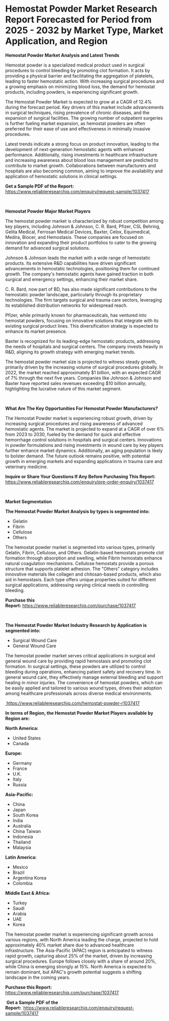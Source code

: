 <p><h1>Hemostat Powder Market Research Report Forecasted for Period from 2025 -  2032 by Market Type, Market Application, and Region</h1></p><p><strong>Hemostat Powder Market Analysis and Latest Trends</strong></p>
<p><p>Hemostat powder is a specialized medical product used in surgical procedures to control bleeding by promoting clot formation. It acts by providing a physical barrier and facilitating the aggregation of platelets, leading to faster hemostatic action. With increasing surgical procedures and a growing emphasis on minimizing blood loss, the demand for hemostat products, including powders, is experiencing significant growth.</p><p>The Hemostat Powder Market is expected to grow at a CAGR of 12.4% during the forecast period. Key drivers of this market include advancements in surgical techniques, rising prevalence of chronic diseases, and the expansion of surgical facilities. The growing number of outpatient surgeries is further fueling market expansion, as hemostat powders are often preferred for their ease of use and effectiveness in minimally invasive procedures.</p><p>Latest trends indicate a strong focus on product innovation, leading to the development of next-generation hemostatic agents with enhanced performance. Additionally, rising investments in healthcare infrastructure and increasing awareness about blood loss management are predicted to contribute to market growth. Collaborations between manufacturers and hospitals are also becoming common, aiming to improve the availability and application of hemostatic solutions in clinical settings.</p></p>
<p><strong>Get a Sample PDF of the Report:&nbsp;</strong> <a href="https://www.reliableresearchiq.com/enquiry/request-sample/1037417?utm_campaign=3254&utm_medium=2&utm_source=Github&utm_content=ia&utm_term=19042025&utm_id=hemostat-powder">https://www.reliableresearchiq.com/enquiry/request-sample/1037417</a></p>
<p>&nbsp;</p>
<p><strong>Hemostat Powder Major Market Players</strong></p>
<p><p>The hemostat powder market is characterized by robust competition among key players, including Johnson & Johnson, C. R. Bard, Pfizer, CSL Behring, Gelita Medical, Ferrosan Medical Devices, Baxter, Celox, Equimedical, Medira, Biocer, and Hemostasis. These companies are focused on innovation and expanding their product portfolios to cater to the growing demand for advanced surgical solutions.</p><p>Johnson & Johnson leads the market with a wide range of hemostatic products. Its extensive R&D capabilities have driven significant advancements in hemostatic technologies, positioning them for continued growth. The company's hemostatic agents have gained traction in both surgical and emergency settings, enhancing their market share.</p><p>C. R. Bard, now part of BD, has also made significant contributions to the hemostatic powder landscape, particularly through its proprietary technologies. The firm targets surgical and trauma care sectors, leveraging its established distribution networks for widespread reach.</p><p>Pfizer, while primarily known for pharmaceuticals, has ventured into hemostat powders, focusing on innovative solutions that integrate with its existing surgical product lines. This diversification strategy is expected to enhance its market presence.</p><p>Baxter is recognized for its leading-edge hemostatic products, addressing the needs of hospitals and surgical centers. The company invests heavily in R&D, aligning its growth strategy with emerging market trends.</p><p>The hemostat powder market size is projected to witness steady growth, primarily driven by the increasing volume of surgical procedures globally. In 2022, the market reached approximately $1 billion, with an expected CAGR of 7% through the next five years. Companies like Johnson & Johnson and Baxter have reported sales revenues exceeding $10 billion annually, highlighting the lucrative nature of this market segment.</p></p>
<p>&nbsp;</p>
<p><strong>What Are The Key Opportunities For Hemostat Powder Manufacturers?</strong></p>
<p><p>The Hemostat Powder market is experiencing robust growth, driven by increasing surgical procedures and rising awareness of advanced hemostatic agents. The market is projected to expand at a CAGR of over 6% from 2023 to 2030, fueled by the demand for quick and effective hemorrhage control solutions in hospitals and surgical centers. Innovations in powder formulations and rising investments in wound care by key players further enhance market dynamics. Additionally, an aging population is likely to bolster demand. The future outlook remains positive, with potential growth in emerging markets and expanding applications in trauma care and veterinary medicine.</p></p>
<p><strong>Inquire or Share Your Questions If Any Before Purchasing This Report:</strong> <a href="https://www.reliableresearchiq.com/enquiry/pre-order-enquiry/1037417?utm_campaign=3254&utm_medium=2&utm_source=Github&utm_content=ia&utm_term=19042025&utm_id=hemostat-powder">https://www.reliableresearchiq.com/enquiry/pre-order-enquiry/1037417</a></p>
<p>&nbsp;</p>
<p><strong>Market Segmentation</strong></p>
<p><strong>The Hemostat Powder Market Analysis by types is segmented into:</strong></p>
<p><ul><li>Gelatin</li><li>Fibrin</li><li>Cellulose</li><li>Others</li></ul></p>
<p><p>The hemostat powder market is segmented into various types, primarily Gelatin, Fibrin, Cellulose, and Others. Gelatin-based hemostats promote clot formation through absorption and swelling, while Fibrin hemostats enhance natural coagulation mechanisms. Cellulose hemostats provide a porous structure that supports platelet adhesion. The "Others" category includes innovative materials like collagen and chitosan-based products, which also aid in hemostasis. Each type offers unique properties suited for different surgical applications, addressing varying clinical needs in controlling bleeding.</p></p>
<p><strong>Purchase this Report:&nbsp;</strong><a href="https://www.reliableresearchiq.com/purchase/1037417?utm_campaign=3254&utm_medium=2&utm_source=Github&utm_content=ia&utm_term=19042025&utm_id=hemostat-powder">https://www.reliableresearchiq.com/purchase/1037417</a></p>
<p>&nbsp;</p>
<p><strong>The Hemostat Powder Market Industry Research by Application is segmented into:</strong></p>
<p><ul><li>Surgical Wound Care</li><li>General Wound Care</li></ul></p>
<p><p>The hemostat powder market serves critical applications in surgical and general wound care by providing rapid hemostasis and promoting clot formation. In surgical settings, these powders are utilized to control bleeding during operations, enhancing patient safety and recovery time. In general wound care, they effectively manage external bleeding and support healing in minor injuries. The convenience of hemostat powders, which can be easily applied and tailored to various wound types, drives their adoption among healthcare professionals across diverse medical environments.</p></p>
<p><a href="https://www.reliableresearchiq.com/hemostat-powder-r1037417?utm_campaign=3254&utm_medium=2&utm_source=Github&utm_content=ia&utm_term=19042025&utm_id=hemostat-powder">&nbsp;https://www.reliableresearchiq.com/hemostat-powder-r1037417</a></p>
<p><strong>In terms of Region, the Hemostat Powder Market Players available by Region are:</strong></p>
<p>
    <p> <strong> North America: </strong>
        <ul>
            <li>United States</li>
            <li>Canada</li>
        </ul>
        </p> 
    <p> <strong> Europe: </strong>
        <ul>
            <li>Germany</li>
            <li>France</li>
            <li>U.K.</li>
            <li>Italy</li>
            <li>Russia</li>
        </ul>
        </p> 
    <p> <strong> Asia-Pacific: </strong>
        <ul>
            <li>China</li>
            <li>Japan</li>
            <li>South Korea</li>
            <li>India</li>
            <li>Australia</li>
            <li>China Taiwan</li>
            <li>Indonesia</li>
            <li>Thailand</li>
            <li>Malaysia</li>
        </ul>
        </p> 
    <p> <strong> Latin America: </strong>
        <ul>
            <li>Mexico</li>
            <li>Brazil</li>
            <li>Argentina Korea</li>
            <li>Colombia</li>
        </ul>
        </p> 
    <p> <strong> Middle East & Africa: </strong>
        <ul>
            <li>Turkey</li>
            <li>Saudi</li>
            <li>Arabia</li>
            <li>UAE</li>
            <li>Korea</li>
        </ul>
    </p>
    </p>
<p><p>The hemostat powder market is experiencing significant growth across various regions, with North America leading the charge, projected to hold approximately 40% market share due to advanced healthcare infrastructure. The Asia-Pacific (APAC) region is anticipated to witness rapid growth, capturing about 25% of the market, driven by increasing surgical procedures. Europe follows closely with a share of around 20%, while China is emerging strongly at 15%. North America is expected to remain dominant, but APAC's growth potential suggests a shifting landscape in the coming years.</p></p>
<p><strong>Purchase this Report: </strong><a href="https://www.reliableresearchiq.com/purchase/1037417?utm_campaign=3254&utm_medium=2&utm_source=Github&utm_content=ia&utm_term=19042025&utm_id=hemostat-powder">https://www.reliableresearchiq.com/purchase/1037417</a></p>
<p>&nbsp;<strong>Get a Sample PDF of the Report:&nbsp;&nbsp;</strong><a href="https://www.reliableresearchiq.com/enquiry/request-sample/1037417?utm_campaign=3254&utm_medium=2&utm_source=Github&utm_content=ia&utm_term=19042025&utm_id=hemostat-powder">https://www.reliableresearchiq.com/enquiry/request-sample/1037417</a></p>
<p><strong></strong></p>
<p><p></p><p></p><p></p></p>